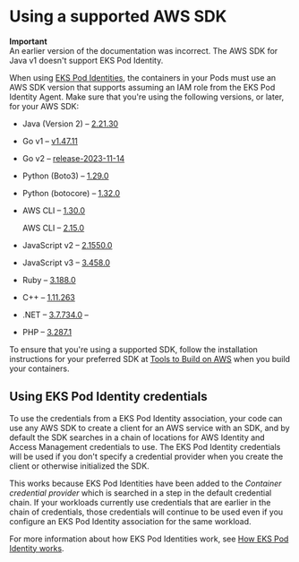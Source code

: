 # Using a supported AWS SDK<a name="pod-id-minimum-sdk"></a>

**Important**  
An earlier version of the documentation was incorrect\. The AWS SDK for Java v1 doesn't support EKS Pod Identity\.

When using [EKS Pod Identities](pod-identities.md), the containers in your Pods must use an AWS SDK version that supports assuming an IAM role from the EKS Pod Identity Agent\. Make sure that you're using the following versions, or later, for your AWS SDK:
+ Java \(Version 2\) – [2\.21\.30](https://github.com/aws/aws-sdk-java-v2/releases/tag/2.21.30)
+ Go v1 – [v1\.47\.11](https://github.com/aws/aws-sdk-go/releases/tag/v1.47.11)
+ Go v2 – [release\-2023\-11\-14](https://github.com/aws/aws-sdk-go-v2/releases/tag/release-2023-11-14)
+ Python \(Boto3\) – [1\.29\.0](https://github.com/boto/boto3/releases/tag/1.29.0)
+ Python \(botocore\) – [1\.32\.0](https://github.com/boto/botocore/releases/tag/1.32.0)
+ AWS CLI – [1\.30\.0](https://github.com/aws/aws-cli/releases/tag/1.30.0)

  AWS CLI – [2\.15\.0](https://github.com/aws/aws-cli/releases/tag/2.15.0)
+ JavaScript v2 – [2\.1550\.0](https://github.com/aws/aws-sdk-js/releases/tag/2.1550.0)
+ JavaScript v3 – [3\.458\.0](https://github.com/aws/aws-sdk-js-v3/releases/tag/v3.458.0)
+ Ruby – [3\.188\.0](https://github.com/aws/aws-sdk-ruby/blob/version-3/gems/aws-sdk-core/CHANGELOG.md#31880-2023-11-22)
+ C\+\+ – [1\.11\.263](https://github.com/aws/aws-sdk-cpp/releases/tag/1.11.263)
+ \.NET – [3\.7\.734\.0](https://github.com/aws/aws-sdk-net/releases/tag/3.7.734.0) –
+ PHP – [3\.287\.1](https://github.com/aws/aws-sdk-php/releases/tag/3.287.1)

To ensure that you're using a supported SDK, follow the installation instructions for your preferred SDK at [Tools to Build on AWS](https://aws.amazon.com/tools/) when you build your containers\.

## Using EKS Pod Identity credentials<a name="pod-id-using-creds"></a>

To use the credentials from a EKS Pod Identity association, your code can use any AWS SDK to create a client for an AWS service with an SDK, and by default the SDK searches in a chain of locations for AWS Identity and Access Management credentials to use\. The EKS Pod Identity credentials will be used if you don't specify a credential provider when you create the client or otherwise initialized the SDK\.

This works because EKS Pod Identities have been added to the *Container credential provider* which is searched in a step in the default credential chain\. If your workloads currently use credentials that are earlier in the chain of credentials, those credentials will continue to be used even if you configure an EKS Pod Identity association for the same workload\.

For more information about how EKS Pod Identities work, see [How EKS Pod Identity works](pod-id-how-it-works.md)\.